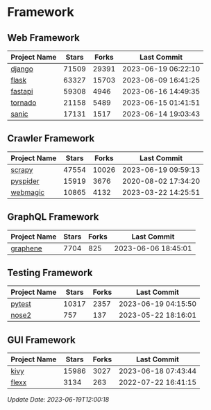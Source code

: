 # Framework

## Web Framework
| Project Name | Stars | Forks | Last Commit |
| ------------ | ----- | ----- | ----------- |
| [django](https://github.com/django/django) | 71509 | 29391 | 2023-06-19 06:22:10 |
| [flask](https://github.com/pallets/flask) | 63327 | 15703 | 2023-06-09 16:41:25 |
| [fastapi](https://github.com/tiangolo/fastapi) | 59308 | 4946 | 2023-06-16 14:49:35 |
| [tornado](https://github.com/tornadoweb/tornado) | 21158 | 5489 | 2023-06-15 01:41:51 |
| [sanic](https://github.com/sanic-org/sanic) | 17131 | 1517 | 2023-06-14 19:03:43 |

## Crawler Framework
| Project Name | Stars | Forks | Last Commit |
| ------------ | ----- | ----- | ----------- |
| [scrapy](https://github.com/scrapy/scrapy) | 47554 | 10026 | 2023-06-19 09:59:13 |
| [pyspider](https://github.com/binux/pyspider) | 15919 | 3676 | 2020-08-02 17:34:20 |
| [webmagic](https://github.com/code4craft/webmagic) | 10865 | 4132 | 2023-03-22 14:25:51 |

## GraphQL Framework
| Project Name | Stars | Forks | Last Commit |
| ------------ | ----- | ----- | ----------- |
| [graphene](https://github.com/graphql-python/graphene) | 7704 | 825 | 2023-06-06 18:45:01 |

## Testing Framework
| Project Name | Stars | Forks | Last Commit |
| ------------ | ----- | ----- | ----------- |
| [pytest](https://github.com/pytest-dev/pytest) | 10317 | 2357 | 2023-06-19 04:15:50 |
| [nose2](https://github.com/nose-devs/nose2) | 757 | 137 | 2023-05-22 18:16:01 |

## GUI Framework
| Project Name | Stars | Forks | Last Commit |
| ------------ | ----- | ----- | ----------- |
| [kivy](https://github.com/kivy/kivy) | 15986 | 3027 | 2023-06-18 07:43:44 |
| [flexx](https://github.com/flexxui/flexx) | 3134 | 263 | 2022-07-22 16:41:15 |

*Update Date: 2023-06-19T12:00:18*